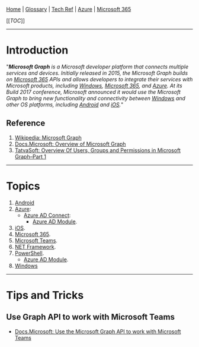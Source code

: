 [Home](/Slalom-LLC/Slalom-Consulting) | [Glossary](/Glossary) | [Tech Ref](/Tech-Ref) | [Azure](/Tech-Ref/Microsoft/Microsoft-Azure) | [Microsoft 365](/Tech-Ref/Microsoft/Microsoft-365)

[[_TOC_]]

---
# Introduction
"_***Microsoft Graph*** is a Microsoft developer platform that connects multiple services and devices. Initially released in 2015, the Microsoft Graph builds on [Microsoft 365](/Tech-Ref/Microsoft/Microsoft-365) APIs and allows developers to integrate their services with Microsoft products, including [Windows](/Tech-Ref/Microsoft/Microsoft-Windows), [Microsoft 365](/Tech-Ref/Microsoft/Microsoft-365), and [Azure](/Tech-Ref/Microsoft/Microsoft-Azure). At its Build 2017 conference, Microsoft announced it would use the _Microsoft Graph_ to bring new functionality and connectivity between [Windows](/Tech-Ref/Microsoft/Microsoft-Windows) and other OS platforms, including [Android](/Tech-Ref/Google/Android) and [iOS](/Tech-Ref/iOS)._"

## Reference
1. [Wikipedia: Microsoft Graph](https://en.wikipedia.org/wiki/Microsoft_Graph)
1. [Docs.Microsoft: Overview of Microsoft Graph](https://docs.microsoft.com/en-us/graph/overview)
1. [TatvaSoft: Overview Of Users, Groups and Permissions in Microsoft Graph–Part 1](https://www.tatvasoft.com/blog/overview-of-users-groups-and-permissions-in-microsoft-graph-part-1/)

---
# Topics
1. [Android](/Tech-Ref/Google/Android)
1. [Azure](/Tech-Ref/Microsoft/Microsoft-Azure):
   - [Azure AD Connect](/Tech-Ref/Microsoft/Microsoft-Azure/AAD-\(Azure-Active-Directory\)/Azure-AD-Connect):
      - [Azure AD Module](/Tech-Ref/Microsoft/Microsoft-Azure/AAD-\(Azure-Active-Directory\)/Azure-AD-Connect/Azure-AD-Module).
1. [iOS](/Tech-Ref/iOS).
1. [Microsoft 365](/Tech-Ref/Microsoft/Microsoft-365).
1. [Microsoft Teams](/Tech-Ref/Microsoft/Microsoft-Teams).
1. [NET Framework](/Tech-Ref/Software-Development/NET-Framework).
1. [PowerShell](/Tech-Ref/Microsoft/PowerShell).
   - [Azure AD Module](/Tech-Ref/Microsoft/Microsoft-Azure/AAD-\(Azure-Active-Directory\)/Azure-AD-Connect/Azure-AD-Module).
1. [Windows](/Tech-Ref/Microsoft/Microsoft-Windows)

---
# Tips and Tricks

## Use Graph API to work with Microsoft Teams
- [Docs.Microsoft: Use the Microsoft Graph API to work with Microsoft Teams](https://docs.microsoft.com/en-us/graph/api/resources/teams-api-overview?view=graph-rest-1.0)
